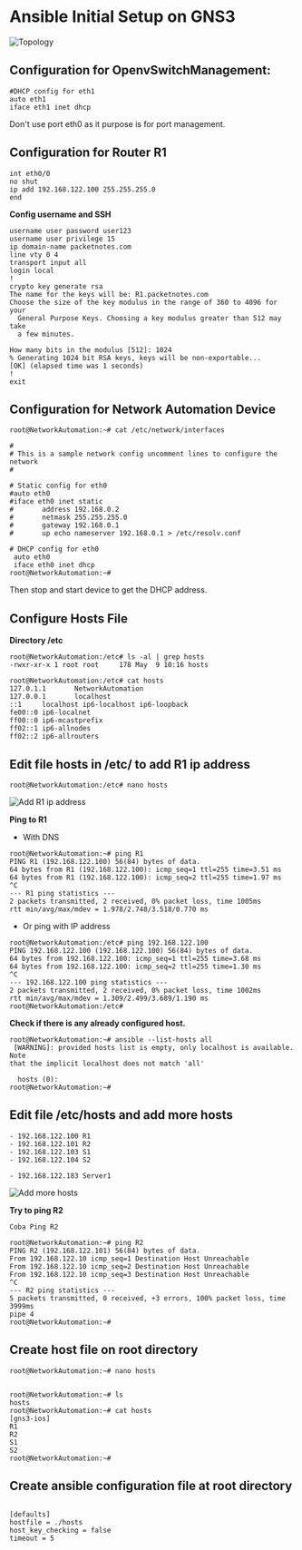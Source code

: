 # Ansible Initial Setup on GNS3

<img src="https://i.imgur.com/20wwfZB.png" alt="Topology">

## Configuration for OpenvSwitchManagement:
```shell
#DHCP config for eth1
auto eth1
iface eth1 inet dhcp
```
Don't use port eth0 as it purpose is for port management.

## Configuration for Router R1

```Cisco
int eth0/0
no shut
ip add 192.168.122.100 255.255.255.0
end
```
**Config username and SSH**
```Cisco
username user password user123
username user privilege 15
ip domain-name packetnotes.com
line vty 0 4
transport input all
login local
!
crypto key generate rsa
The name for the keys will be: R1.packetnotes.com
Choose the size of the key modulus in the range of 360 to 4096 for your
  General Purpose Keys. Choosing a key modulus greater than 512 may take
  a few minutes.

How many bits in the modulus [512]: 1024
% Generating 1024 bit RSA keys, keys will be non-exportable...
[OK] (elapsed time was 1 seconds)
!
exit
```

## Configuration for Network Automation Device
```shell
root@NetworkAutomation:~# cat /etc/network/interfaces

#
# This is a sample network config uncomment lines to configure the network
#

# Static config for eth0
#auto eth0
#iface eth0 inet static
#       address 192.168.0.2
#       netmask 255.255.255.0
#       gateway 192.168.0.1
#       up echo nameserver 192.168.0.1 > /etc/resolv.conf

# DHCP config for eth0
 auto eth0
 iface eth0 inet dhcp
root@NetworkAutomation:~#
```
Then stop and start device to get the DHCP address.

## Configure Hosts File

**Directory /etc**
```shell
root@NetworkAutomation:/etc# ls -al | grep hosts
-rwxr-xr-x 1 root root     178 May  9 10:16 hosts

root@NetworkAutomation:/etc# cat hosts
127.0.1.1       NetworkAutomation
127.0.0.1       localhost
::1     localhost ip6-localhost ip6-loopback
fe00::0 ip6-localnet
ff00::0 ip6-mcastprefix
ff02::1 ip6-allnodes
ff02::2 ip6-allrouters

```
## Edit file hosts in /etc/ to add R1 ip address

```shell
root@NetworkAutomation:/etc# nano hosts

```
<img src="https://i.imgur.com/Bf6LanV.png" alt="Add R1 ip address">

**Ping to R1**

- With DNS
```shell
root@NetworkAutomation:~# ping R1
PING R1 (192.168.122.100) 56(84) bytes of data.
64 bytes from R1 (192.168.122.100): icmp_seq=1 ttl=255 time=3.51 ms
64 bytes from R1 (192.168.122.100): icmp_seq=2 ttl=255 time=1.97 ms
^C
--- R1 ping statistics ---
2 packets transmitted, 2 received, 0% packet loss, time 1005ms
rtt min/avg/max/mdev = 1.978/2.748/3.518/0.770 ms
```

- Or ping with IP address
```shell
root@NetworkAutomation:/etc# ping 192.168.122.100
PING 192.168.122.100 (192.168.122.100) 56(84) bytes of data.
64 bytes from 192.168.122.100: icmp_seq=1 ttl=255 time=3.68 ms
64 bytes from 192.168.122.100: icmp_seq=2 ttl=255 time=1.30 ms
^C
--- 192.168.122.100 ping statistics ---
2 packets transmitted, 2 received, 0% packet loss, time 1002ms
rtt min/avg/max/mdev = 1.309/2.499/3.689/1.190 ms
root@NetworkAutomation:/etc#
```

**Check if there is any already configured host.**
```shell
root@NetworkAutomation:~# ansible --list-hosts all
 [WARNING]: provided hosts list is empty, only localhost is available. Note
that the implicit localhost does not match 'all'

  hosts (0):
root@NetworkAutomation:~#
```

## Edit file /etc/hosts and add more hosts
```shell
- 192.168.122.100 R1
- 192.168.122.101 R2
- 192.168.122.103 S1
- 192.168.122.104 S2

- 192.168.122.183 Server1
```

<img src="https://i.imgur.com/TNIELaF.png" alt="Add more hosts">

**Try to ping R2**
```shell
Coba Ping R2

root@NetworkAutomation:~# ping R2
PING R2 (192.168.122.101) 56(84) bytes of data.
From 192.168.122.10 icmp_seq=1 Destination Host Unreachable
From 192.168.122.10 icmp_seq=2 Destination Host Unreachable
From 192.168.122.10 icmp_seq=3 Destination Host Unreachable
^C
--- R2 ping statistics ---
5 packets transmitted, 0 received, +3 errors, 100% packet loss, time 3999ms
pipe 4
root@NetworkAutomation:~#
```

## Create host file on root directory

```shell
root@NetworkAutomation:~# nano hosts
```
<img src="" alt="">

```shell
root@NetworkAutomation:~# ls
hosts
root@NetworkAutomation:~# cat hosts
[gns3-ios]
R1
R2
S1
S2
root@NetworkAutomation:~#
```

## Create ansible configuration file at root directory
<img src="" alt="">

```shell
[defaults]
hostfile = ./hosts
host_key_checking = false
timeout = 5
```

